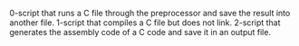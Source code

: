 0-script that runs a C file through the preprocessor and save the result into another file.
1-script that compiles a C file but does not link.
2-script that generates the assembly code of a C code and save it in an output file.
